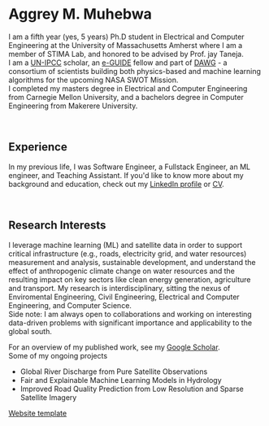 # Aggrey M. Muhebwa
I am a fifth year (yes, 5 years) Ph.D student in Electrical and Computer Engineering at the University of Massachusetts Amherst where I am a member of STIMA Lab, and honored to be advised by Prof. jay Taneja. <br>
I am a [UN-IPCC](https://www.ipcc.ch/) scholar, an [e-GUIDE](https://eguide.io/) fellow and part of 
[DAWG](https://swot.jpl.nasa.gov/documents/4050/) - a consortium of scientists building both physics-based and machine learning algorithms for the upcoming NASA SWOT Mission. <br>
I completed my masters degree in Electrical and Computer Engineering from Carnegie Mellon University, and a bachelors degree in Computer Engineering from Makerere University.

<br>

## Experience

In my previous life, I was Software Engineer, a Fullstack Engineer, an ML engineer, and Teaching Assistant. If you'd like to know more about my background and education, check out my [LinkedIn profile](https://www.linkedin.com/in/amuhebwa/) or [CV](https://amuhebwa.github.io/muhebwa_CV).



<br>

## Research Interests

I leverage machine learning (ML) and satellite data in order to support critical infrastructure (e.g., roads, electricity grid, and water resources) measurement and analysis, sustainable development, and understand the effect of anthropogenic climate change on water resources and the resulting impact on key sectors like clean energy generation, agriculture and transport. My research is interdisciplinary, sitting the nexus of Enviromental Engineering, Civil Engineering, Electrical and Computer Engineering, and Computer Science. <br>
Side note: I am always open to collaborations and working on interesting data-driven problems with significant importance and applicability to the global south.

For an overview of my published work, see my [Google Scholar](https://scholar.google.com/citations?user=8mdZdQTo2SYC&hl=en). <br>
Some of my ongoing projects
- Global River Discharge from Pure Satellite Observations
- Fair and Explainable Machine Learning Models in Hydrology
- Improved Road Quality Prediction from Low Resolution and Sparse Satellite Imagery


[Website template](https://hanneoberman.github.io/)